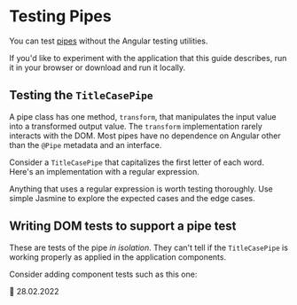 # Testing Pipes

You can test [pipes](guide/pipes) without the Angular testing utilities.

<div class="alert is-helpful">

If you'd like to experiment with the application that this guide describes, <live-example name="testing" noDownload>run it in your browser</live-example> or <live-example name="testing" downloadOnly>download and run it locally</live-example>.

</div>

## Testing the `TitleCasePipe`

A pipe class has one method, `transform`, that manipulates the input value into a transformed output value.
The `transform` implementation rarely interacts with the DOM.
Most pipes have no dependence on Angular other than the `@Pipe` metadata and an interface.

Consider a `TitleCasePipe` that capitalizes the first letter of each word.
Here's an implementation with a regular expression.

<code-example header="app/shared/title-case.pipe.ts" path="testing/src/app/shared/title-case.pipe.ts"></code-example>

Anything that uses a regular expression is worth testing thoroughly.
Use simple Jasmine to explore the expected cases and the edge cases.

<code-example header="app/shared/title-case.pipe.spec.ts" path="testing/src/app/shared/title-case.pipe.spec.ts" region="excerpt"></code-example>

<a id="write-tests"></a>

## Writing DOM tests to support a pipe test

These are tests of the pipe _in isolation_.
They can't tell if the `TitleCasePipe` is working properly as applied in the application components.

Consider adding component tests such as this one:

<code-example header="app/hero/hero-detail.component.spec.ts (pipe test)" path="testing/src/app/hero/hero-detail.component.spec.ts" region="title-case-pipe"></code-example>

<!-- links -->

<!-- external links -->

<!-- end links -->

:date: 28.02.2022
